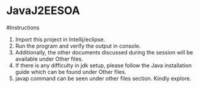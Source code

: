 # JavaJ2EESOA
#Instructions
1. Import this project in Intellij/eclipse.
2. Run the program and verify the output in console.
3. Additionally, the other documents discussed during the session will be available under Other files.
4. If there is any difficulty in jdk setup, please follow the Java installation guide which can be found under Other files.
5. javap command can be seen under other files section. Kindly explore.
